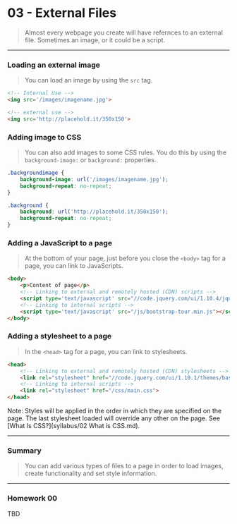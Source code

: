 03 - External Files
===============

> Almost every webpage you create will have refernces to an external file. Sometimes an image, or it could be a script. 

***

### Loading an external image
> You can load an image by using the ```src``` tag. 

```html
<!-- Internal Use -->
<img src='/images/imagename.jpg'>
```

```html
<!-- external use -->
<img src='http://placehold.it/350x150'>
```

### Adding image to CSS
> You can also add images to some CSS rules.  You do this by using the `background-image:` or `background:` properties.

```css
.backgroundimage {
	background-image: url('/images/imagename.jpg');
	background-repeat: no-repeat;
}

.background {
	background: url('http://placehold.it/350x150');
	background-repeat: no-repeat;
}
```

### Adding a JavaScript to a page
> At the bottom of your page, just before you close the `<body>` tag for a page, you can link to JavaScripts. 

```html
<body>
	<p>Content of page</p>
	<!-- Linking to external and remotely hosted (CDN) scripts -->
	<script type='text/javascript' src="//code.jquery.com/ui/1.10.4/jquery-ui.js"></script>
	<!-- Linking to internal scripts -->
    <script type='text/javascript' src="/js/bootstrap-tour.min.js"></script>
</body>
```

### Adding a stylesheet to a page
> In the `<head>` tag for a page, you can link to stylesheets. 

```html
<head>
	<!-- Linking to external and remotely hosted (CDN) stylesheets -->
	<link rel="stylesheet" href="//code.jquery.com/ui/1.10.1/themes/base/jquery-ui.css" type="text/css" media="all">
	<!-- Linking to internal scripts -->
	<link rel="stylesheet" href="/css/main.css">
</head>
```
Note: Styles will be applied in the order in which they are specified on the page. The last stylesheet loaded will override any other on the page. See [What Is CSS?](syllabus/02 What is CSS.md).

***

### Summary
> You can add various types of files to a page in order to load images, create functionality and set style information.

***

### Homework 00

TBD